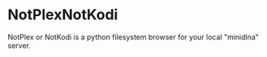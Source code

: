 # NotPlexNotKodi
NotPlex or NotKodi is a python filesystem browser for your local "minidlna" server.
